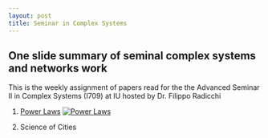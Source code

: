 ```yaml
---
layout: post
title: Seminar in Complex Systems
---
```


## One slide summary of seminal complex systems and networks work

This is the weekly assignment of papers read for the the Advanced Seminar II in Complex Systems (I709) at IU hosted by Dr. Filippo Radicchi

1. [Power Laws](https://drive.google.com/file/d/1tE-zXmM-sQn87Joqy5myYyF2gwqNsJmO/view?usp=sharing)
[![Power Laws](https://jitha.me/wp-content/uploads/2015/01/random-vs-power-law-distribution-2.jpg)](https://drive.google.com/file/d/1tE-zXmM-sQn87Joqy5myYyF2gwqNsJmO/view?usp=sharing)

2. Science of Cities
